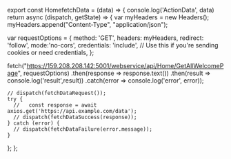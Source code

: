 export const HomefetchData = (data) => {
  console.log('ActionData', data)
  return async (dispatch, getState) => {
    var myHeaders = new Headers();
myHeaders.append("Content-Type", "application/json");
 
var requestOptions = {
  method: 'GET',
  headers: myHeaders,
  redirect: 'follow',
  mode:'no-cors',
  credentials: 'include', // Use this if you're sending cookies or need credentials,
};
 
fetch("https://159.208.208.142:5001/webservice/api/Home/GetAllWelcomePage", requestOptions)
  .then(response => response.text())
  .then(result => console.log('result',result))
  .catch(error => console.log('error', error));
 
 
    // dispatch(fetchDataRequest());
    try {
      //   const response = await axios.get('https://api.example.com/data');
      // dispatch(fetchDataSuccess(response));
    } catch (error) {
      // dispatch(fetchDataFailure(error.message));
    }
  };
};
